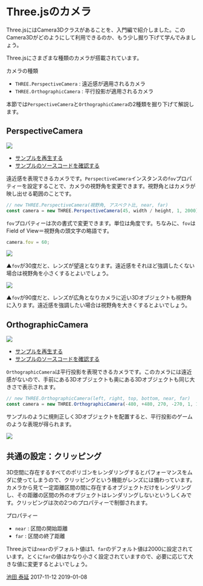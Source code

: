 # Three.jsのカメラ

Three.jsにはCamera3Dクラスがあることを、入門編で紹介しました。このCamera3Dがどのようにして利用できるのか、もう少し掘り下げて学んでみましょう。

Three.jsにさまざまな種類のカメラが搭載されています。 

カメラの種類

- `THREE.PerspectiveCamera` : 遠近感が適用されるカメラ
- `THREE.OrthographicCamera`  : 平行投影が適用されるカメラ

本節では`PerspectiveCamera`と`OrthographicCamera`の2種類を掘り下げて解説します。

## PerspectiveCamera 

![](../imgs/camera_perspective_45.png)

- [サンプルを再生する](https://ics-creative.github.io/tutorial-three/samples/camera_perspective.html)
- [サンプルのソースコードを確認する](../samples/camera_perspective.html)

遠近感を表現できるカメラです。`PerspectiveCamera`インスタンスの`fov`プロパティーを設定することで、カメラの視野角を変更できます。視野角とはカメラが映し出せる範囲のことです。 

```js
// new THREE.PerspectiveCamera(視野角, アスペクト比, near, far)
const camera = new THREE.PerspectiveCamera(45, width / height, 1, 2000);
```

`fov`プロパティーは次の書式で変更できます。単位は角度です。ちなみに、`fov`はField of View＝視野角の頭文字の略語です。

```js
camera.fov = 60; 
```
![](../imgs/camera_perspective_30.png)

▲`fov`が30度だと、レンズが望遠となります。遠近感をそれほど強調したくない場合は視野角を小さくするとよいでしょう。 

![](../imgs/camera_perspective_90.png)

▲`fov`が90度だと、レンズが広角となりカメラに近い3Dオブジェクトも視野角に入ります。遠近感を強調したい場合は視野角を大きくするとよいでしょう。 

## OrthographicCamera 

![](../imgs/camera_orthographic.png)

- [サンプルを再生する](https://ics-creative.github.io/tutorial-three/samples/camera_orthographic.html)
- [サンプルのソースコードを確認する](../samples/camera_orthographic.html)

`OrthographicCamera`は平行投影を表現できるカメラです。このカメラには遠近感がないので、手前にある3Dオブジェクトも奥にある3Dオブジェクトも同じ大きさで表示されます。 

```js
// new THREE.OrthographicCamera(left, right, top, bottom, near, far)
const camera = new THREE.OrthographicCamera(-480, +480, 270, -270, 1, 1000);
```

サンプルのように規則正しく3Dオブジェクトを配置すると、平行投影のゲームのような表現が得られます。 

![](../imgs/camera_orthographic_1.png)

## 共通の設定：クリッピング 

3D空間に存在するすべてのポリゴンをレンダリングするとパフォーマンスをムダに使ってしまうので、クリッピングという機能がレンズには備わっています。カメラから見て一定距離区間の間に存在するオブジェクトだけをレンダリングし、その距離の区間の外のオブジェクトはレンダリングしないというしくみです。クリッピングは次の2つのプロパティーで制御されます。

プロパティー 

- `near` : 区間の開始距離 
- `far` : 区間の終了距離 

Three.jsでは`near`のデフォルト値は1、`far`のデフォルト値は2000に設定されています。とくに`far`の値はかなり小さく設定されていますので、必要に応じて大きな値に変更するとよいでしょう。 

<article-author>[池田 泰延](https://twitter.com/clockmaker)</article-author>
<article-date-published>2017-11-12</article-date-published>
<article-date-modified>2019-01-08</article-date-modified>